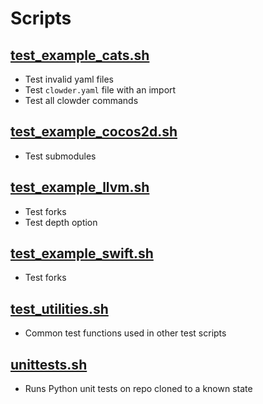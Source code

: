 # Scripts

## [test_example_cats.sh](test_example_cats.sh)

- Test invalid yaml files
- Test `clowder.yaml` file with an import
- Test all clowder commands

## [test_example_cocos2d.sh](test_example_cocos2d.sh)

- Test submodules

## [test_example_llvm.sh](test_example_llvm.sh)

- Test forks
- Test depth option

## [test_example_swift.sh](test_example_swift.sh)

- Test forks

## [test_utilities.sh](test_utilities.sh)

- Common test functions used in other test scripts

## [unittests.sh](unittests.sh)

- Runs Python unit tests on repo cloned to a known state
